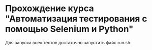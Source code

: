 # Прохождение курса "Автоматизация тестирования с помощью Selenium и Python" 

Для запуска всех тестов достаточно запустить файл run.sh
